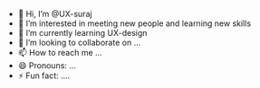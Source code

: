 - 👋 Hi, I’m @UX-suraj
- 👀 I’m interested in meeting new people and learning new skills
- 🌱 I’m currently learning UX-design
- 💞️ I’m looking to collaborate on ...
- 📫 How to reach me ...
- 😄 Pronouns: ...
- ⚡ Fun fact: ....

<!---
UX-suraj/UX-suraj is a ✨ special ✨ repository because its `README.md` (this file) appears on your GitHub profile.
You can click the Preview link to take a look at your changes.
--->
